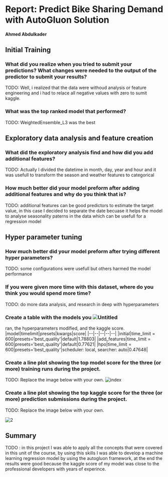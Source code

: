 # Report: Predict Bike Sharing Demand with AutoGluon Solution
#### Ahmed Abdulkader

## Initial Training
### What did you realize when you tried to submit your predictions? What changes were needed to the output of the predictor to submit your results?
TODO: Well, i realized that the data were withoud analysis or feature engineering and i had to relace all negative values with zero to sumit kaggle.

### What was the top ranked model that performed?
TODO: WeightedEnsemble_L3 was the best 

## Exploratory data analysis and feature creation
### What did the exploratory analysis find and how did you add additional features?
TODO: Actually  I divided the datetime in month, day, year and hour and it was usefull to transform the season and weather features to categorical

### How much better did your model preform after adding additional features and why do you think that is?
TODO: additional features can be good predictors to estimate the target value, in this case I decided to separate the date becuase it helps the model to analyse seasonality paterns in the data which can be usefull for a regression model

## Hyper parameter tuning
### How much better did your model preform after trying different hyper parameters?
TODO: some configurations were usefull but others harmed the model performance

### If you were given more time with this dataset, where do you think you would spend more time?
TODO: do more data analysis, and research in deep with  hyperparameters

### Create a table with the models you ![Untitled](https://user-images.githubusercontent.com/37417270/193337890-ab3f37ea-28d5-43f5-ad8f-8638822e07c5.png)
ran, the hyperparameters modified, and the kaggle score.
|model|timelimit|presets|kwargs|score|
|--|--|--|--|--|
|initial|time_limit = 600|presets='best_quality'|default|1.78803|
|add_features|time_limit = 600|presets='best_quality'|default|0.77621|
|hpo|time_limit = 600|presets='best_quality'|scheduler: local, searcher: auto|0.47648|


### Create a line plot showing the top model score for the three (or more) training runs during the project.

TODO: Replace the image below with your own.
![index](https://user-images.githubusercontent.com/37417270/193337572-a24680f1-13b0-49d5-a8c7-68655549f673.png)




### Create a line plot showing the top kaggle score for the three (or more) prediction submissions during the project.

TODO: Replace the image below with your own.

![2](https://user-images.githubusercontent.com/37417270/193337612-19d2cbb3-8de2-476f-a165-23071f325c6e.png)


## Summary
TODO : 
in this project I was able to apply all the concepts that were covered in this unit of the course, by using this skills I was able to develop a machine learning regression model by using the autogluon framework, at the end the results were good because the kaggle score of my model was close to the professional developers with years of experince.


